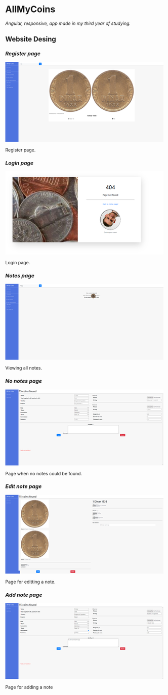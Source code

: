 # AllMyCoins

*Angular, responsive, app made in my third year of studying.*


## Website Desing

### *Register page*
![Register Image](git-image/image1.png)

Register page.

### *Login page*
![Login Image](git-image/image2.png)

Login page.

### *Notes page*
![Notes Image](git-image/image3.png)

Viewing all notes.

### *No notes page*
![No notes Image](git-image/image4.png)

Page when no notes could be found.

### *Edit note page*
![Edit note Image](git-image/image5.png)

Page for editting a note.

### *Add note page*
![Add note Image](git-image/image6.png)

Page for adding a note